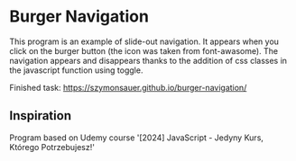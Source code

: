 # Burger Navigation 
This program is an example of slide-out navigation. It appears when you click on the burger button (the icon was taken from font-awasome). The navigation appears and disappears thanks to the addition of css classes in the javascript function using toggle. 

Finished task: https://szymonsauer.github.io/burger-navigation/

## Inspiration
Program based on Udemy course '[2024] JavaScript - Jedyny Kurs, Którego Potrzebujesz!'

